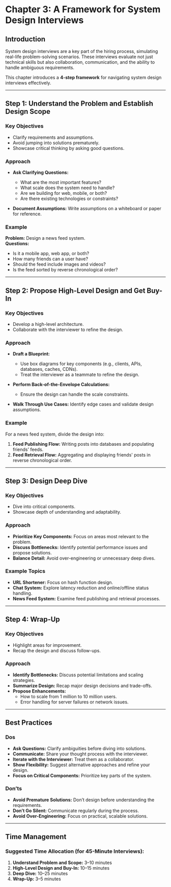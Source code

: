 # Chapter 3: A Framework for System Design Interviews

## Introduction
System design interviews are a key part of the hiring process, simulating real-life problem-solving scenarios. These interviews evaluate not just technical skills but also collaboration, communication, and the ability to handle ambiguous requirements.

This chapter introduces a **4-step framework** for navigating system design interviews effectively.

---

## Step 1: Understand the Problem and Establish Design Scope

### Key Objectives
- Clarify requirements and assumptions.
- Avoid jumping into solutions prematurely.
- Showcase critical thinking by asking good questions.

### Approach
- **Ask Clarifying Questions:**
  - What are the most important features?
  - What scale does the system need to handle?
  - Are we building for web, mobile, or both?
  - Are there existing technologies or constraints?

- **Document Assumptions:** Write assumptions on a whiteboard or paper for reference.

### Example
**Problem:** Design a news feed system.  
**Questions:**
- Is it a mobile app, web app, or both?
- How many friends can a user have?
- Should the feed include images and videos?
- Is the feed sorted by reverse chronological order?

---

## Step 2: Propose High-Level Design and Get Buy-In

### Key Objectives
- Develop a high-level architecture.
- Collaborate with the interviewer to refine the design.

### Approach
- **Draft a Blueprint:**
  - Use box diagrams for key components (e.g., clients, APIs, databases, caches, CDNs).
  - Treat the interviewer as a teammate to refine the design.

- **Perform Back-of-the-Envelope Calculations:**
  - Ensure the design can handle the scale constraints.

- **Walk Through Use Cases:** Identify edge cases and validate design assumptions.

### Example
For a news feed system, divide the design into:
1. **Feed Publishing Flow:** Writing posts into databases and populating friends' feeds.
2. **Feed Retrieval Flow:** Aggregating and displaying friends' posts in reverse chronological order.

---

## Step 3: Design Deep Dive

### Key Objectives
- Dive into critical components.
- Showcase depth of understanding and adaptability.

### Approach
- **Prioritize Key Components:** Focus on areas most relevant to the problem.
- **Discuss Bottlenecks:** Identify potential performance issues and propose solutions.
- **Balance Detail:** Avoid over-engineering or unnecessary deep dives.

### Example Topics
- **URL Shortener:** Focus on hash function design.
- **Chat System:** Explore latency reduction and online/offline status handling.
- **News Feed System:** Examine feed publishing and retrieval processes.

---

## Step 4: Wrap-Up

### Key Objectives
- Highlight areas for improvement.
- Recap the design and discuss follow-ups.

### Approach
- **Identify Bottlenecks:** Discuss potential limitations and scaling strategies.
- **Summarize Design:** Recap major design decisions and trade-offs.
- **Propose Enhancements:**
  - How to scale from 1 million to 10 million users.
  - Error handling for server failures or network issues.

---

## Best Practices

### Dos
- **Ask Questions:** Clarify ambiguities before diving into solutions.
- **Communicate:** Share your thought process with the interviewer.
- **Iterate with the Interviewer:** Treat them as a collaborator.
- **Show Flexibility:** Suggest alternative approaches and refine your design.
- **Focus on Critical Components:** Prioritize key parts of the system.

### Don’ts
- **Avoid Premature Solutions:** Don’t design before understanding the requirements.
- **Don’t Go Silent:** Communicate regularly during the process.
- **Avoid Over-Engineering:** Focus on practical, scalable solutions.

---

## Time Management

### Suggested Time Allocation (for 45-Minute Interviews):
1. **Understand Problem and Scope:** 3–10 minutes
2. **High-Level Design and Buy-In:** 10–15 minutes
3. **Deep Dive:** 10–25 minutes
4. **Wrap-Up:** 3–5 minutes

